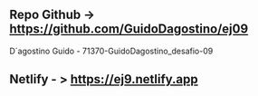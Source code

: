 ## Repo Github -> https://github.com/GuidoDagostino/ej09
D´agostino Guido - 71370-GuidoDagostino_desafio-09

## Netlify - > https://ej9.netlify.app
